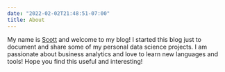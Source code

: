 ```yaml
---
date: "2022-02-02T21:48:51-07:00"
title: About
---
```


My name is [Scott](https://www.linkedin.com/in/choiscott/) and welcome to my blog! I started this blog just to document and share some of my personal data science projects. I am passionate about business analytics and love to learn new languages and tools! Hope you find this useful and interesting! 